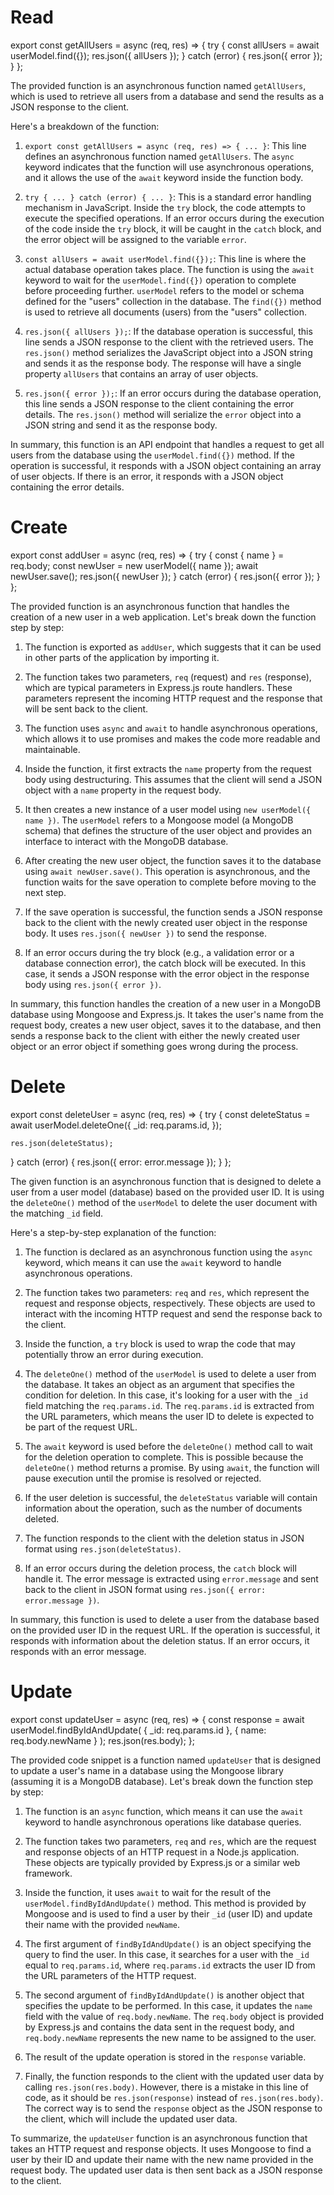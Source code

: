 # Read 
export const getAllUsers = async (req, res) => {
  try {
    const allUsers = await userModel.find({});
    res.json({ allUsers });
  } catch (error) {
    res.json({ error });
  }
};

The provided function is an asynchronous function named `getAllUsers`, which is used to retrieve all users from a database and send the results as a JSON response to the client.

Here's a breakdown of the function:

1. `export const getAllUsers = async (req, res) => { ... }`: This line defines an asynchronous function named `getAllUsers`. The `async` keyword indicates that the function will use asynchronous operations, and it allows the use of the `await` keyword inside the function body.

2. `try { ... } catch (error) { ... }`: This is a standard error handling mechanism in JavaScript. Inside the `try` block, the code attempts to execute the specified operations. If an error occurs during the execution of the code inside the `try` block, it will be caught in the `catch` block, and the error object will be assigned to the variable `error`.

3. `const allUsers = await userModel.find({});`: This line is where the actual database operation takes place. The function is using the `await` keyword to wait for the `userModel.find({})` operation to complete before proceeding further. `userModel` refers to the model or schema defined for the "users" collection in the database. The `find({})` method is used to retrieve all documents (users) from the "users" collection.

4. `res.json({ allUsers });`: If the database operation is successful, this line sends a JSON response to the client with the retrieved users. The `res.json()` method serializes the JavaScript object into a JSON string and sends it as the response body. The response will have a single property `allUsers` that contains an array of user objects.

5. `res.json({ error });`: If an error occurs during the database operation, this line sends a JSON response to the client containing the error details. The `res.json()` method will serialize the `error` object into a JSON string and send it as the response body.

In summary, this function is an API endpoint that handles a request to get all users from the database using the `userModel.find({})` method. If the operation is successful, it responds with a JSON object containing an array of user objects. If there is an error, it responds with a JSON object containing the error details.

# Create
export const addUser = async (req, res) => {
  try {
    const { name } = req.body;
    const newUser = new userModel({ name });
    await newUser.save();
    res.json({ newUser });
  } catch (error) {
    res.json({ error });
  }
};

The provided function is an asynchronous function that handles the creation of a new user in a web application. Let's break down the function step by step:

1. The function is exported as `addUser`, which suggests that it can be used in other parts of the application by importing it.

2. The function takes two parameters, `req` (request) and `res` (response), which are typical parameters in Express.js route handlers. These parameters represent the incoming HTTP request and the response that will be sent back to the client.

3. The function uses `async` and `await` to handle asynchronous operations, which allows it to use promises and makes the code more readable and maintainable.

4. Inside the function, it first extracts the `name` property from the request body using destructuring. This assumes that the client will send a JSON object with a `name` property in the request body.

5. It then creates a new instance of a user model using `new userModel({ name })`. The `userModel` refers to a Mongoose model (a MongoDB schema) that defines the structure of the user object and provides an interface to interact with the MongoDB database.

6. After creating the new user object, the function saves it to the database using `await newUser.save()`. This operation is asynchronous, and the function waits for the save operation to complete before moving to the next step.

7. If the save operation is successful, the function sends a JSON response back to the client with the newly created user object in the response body. It uses `res.json({ newUser })` to send the response.

8. If an error occurs during the try block (e.g., a validation error or a database connection error), the catch block will be executed. In this case, it sends a JSON response with the error object in the response body using `res.json({ error })`.

In summary, this function handles the creation of a new user in a MongoDB database using Mongoose and Express.js. It takes the user's name from the request body, creates a new user object, saves it to the database, and then sends a response back to the client with either the newly created user object or an error object if something goes wrong during the process.

# Delete
export const deleteUser = async (req, res) => {
  try {
    const deleteStatus = await userModel.deleteOne({
      _id: req.params.id,
    });

    res.json(deleteStatus);
  } catch (error) {
    res.json({ error: error.message });
  }
};

The given function is an asynchronous function that is designed to delete a user from a user model (database) based on the provided user ID. It is using the `deleteOne()` method of the `userModel` to delete the user document with the matching `_id` field.

Here's a step-by-step explanation of the function:

1. The function is declared as an asynchronous function using the `async` keyword, which means it can use the `await` keyword to handle asynchronous operations.

2. The function takes two parameters: `req` and `res`, which represent the request and response objects, respectively. These objects are used to interact with the incoming HTTP request and send the response back to the client.

3. Inside the function, a `try` block is used to wrap the code that may potentially throw an error during execution.

4. The `deleteOne()` method of the `userModel` is used to delete a user from the database. It takes an object as an argument that specifies the condition for deletion. In this case, it's looking for a user with the `_id` field matching the `req.params.id`. The `req.params.id` is extracted from the URL parameters, which means the user ID to delete is expected to be part of the request URL.

5. The `await` keyword is used before the `deleteOne()` method call to wait for the deletion operation to complete. This is possible because the `deleteOne()` method returns a promise. By using `await`, the function will pause execution until the promise is resolved or rejected.

6. If the user deletion is successful, the `deleteStatus` variable will contain information about the operation, such as the number of documents deleted.

7. The function responds to the client with the deletion status in JSON format using `res.json(deleteStatus)`.

8. If an error occurs during the deletion process, the `catch` block will handle it. The error message is extracted using `error.message` and sent back to the client in JSON format using `res.json({ error: error.message })`.

In summary, this function is used to delete a user from the database based on the provided user ID in the request URL. If the operation is successful, it responds with information about the deletion status. If an error occurs, it responds with an error message.

# Update
export const updateUser = async (req, res) => {
  const response = await userModel.findByIdAndUpdate(
    { _id: req.params.id },
    { name: req.body.newName }
  );
  res.json(res.body);
};

The provided code snippet is a function named `updateUser` that is designed to update a user's name in a database using the Mongoose library (assuming it is a MongoDB database). Let's break down the function step by step:

1. The function is an `async` function, which means it can use the `await` keyword to handle asynchronous operations like database queries.

2. The function takes two parameters, `req` and `res`, which are the request and response objects of an HTTP request in a Node.js application. These objects are typically provided by Express.js or a similar web framework.

3. Inside the function, it uses `await` to wait for the result of the `userModel.findByIdAndUpdate()` method. This method is provided by Mongoose and is used to find a user by their `_id` (user ID) and update their name with the provided `newName`.

4. The first argument of `findByIdAndUpdate()` is an object specifying the query to find the user. In this case, it searches for a user with the `_id` equal to `req.params.id`, where `req.params.id` extracts the user ID from the URL parameters of the HTTP request.

5. The second argument of `findByIdAndUpdate()` is another object that specifies the update to be performed. In this case, it updates the `name` field with the value of `req.body.newName`. The `req.body` object is provided by Express.js and contains the data sent in the request body, and `req.body.newName` represents the new name to be assigned to the user.

6. The result of the update operation is stored in the `response` variable.

7. Finally, the function responds to the client with the updated user data by calling `res.json(res.body)`. However, there is a mistake in this line of code, as it should be `res.json(response)` instead of `res.json(res.body)`. The correct way is to send the `response` object as the JSON response to the client, which will include the updated user data.

To summarize, the `updateUser` function is an asynchronous function that takes an HTTP request and response objects. It uses Mongoose to find a user by their ID and update their name with the new name provided in the request body. The updated user data is then sent back as a JSON response to the client.